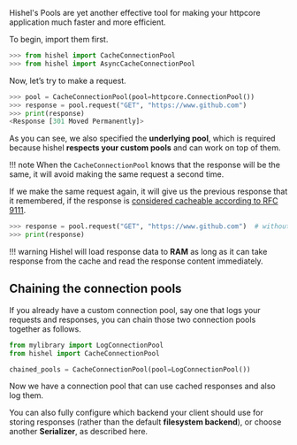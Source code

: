 Hishel's Pools are yet another effective tool for making your httpcore application much faster and more efficient.

To begin, import them first.

``` python
>>> from hishel import CacheConnectionPool
>>> from hishel import AsyncCacheConnectionPool
```

Now, let’s try to make a request.

```python
>>> pool = CacheConnectionPool(pool=httpcore.ConnectionPool())
>>> response = pool.request("GET", "https://www.github.com")
>>> print(response)
<Response [301 Moved Permanently]>
```

As you can see, we also specified the **underlying pool**, which is required because hishel **respects your custom pools** and can work on top of them.

!!! note
    When the `CacheConnectionPool` knows that the response will be the same, it will avoid making the same request a second time.

If we make the same request again, it will give us the previous response that it remembered, if the response is [considered cacheable according to RFC 9111](https://www.rfc-editor.org/rfc/rfc9111.html#name-storing-responses-in-caches).

```python
>>> response = pool.request("GET", "https://www.github.com")  # without any network operation
>>> print(response)
```

!!! warning
    Hishel will load response data to **RAM** as long as it can take response from the cache and read the response content immediately.


## Chaining the connection pools

If you already have a custom connection pool, say one that logs your requests and responses, you can chain those two connection pools together as follows.

``` python
from mylibrary import LogConnectionPool
from hishel import CacheConnectionPool

chained_pools = CacheConnectionPool(pool=LogConnectionPool())

```

Now we have a connection pool that can use cached responses and also log them.

You can also fully configure which backend your client should use for storing responses (rather than the default **filesystem backend**), or choose another **Serializer**, as described here.